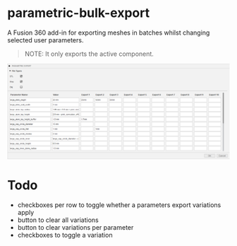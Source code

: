 # parametric-bulk-export
A Fusion 360 add-in for exporting meshes in batches whilst changing selected user parameters.  
> NOTE: It only exports the active component.

![preview](preview.png)

# Todo
- checkboxes per row to toggle whether a parameters export variations apply
- button to clear all variations
- button to clear variations per parameter
- checkboxes to toggle a variation
